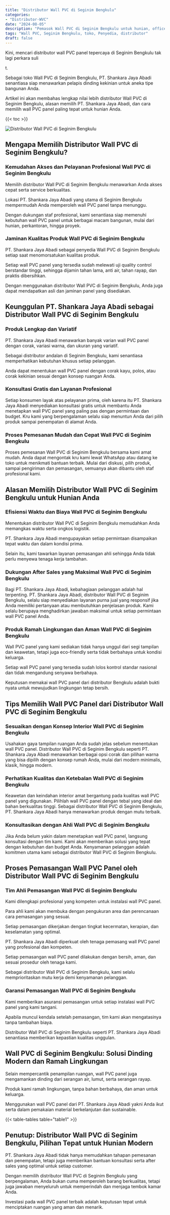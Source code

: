 ```yaml
---
title: "Distributor Wall PVC di Seginim Bengkulu"
categories: 
- "Distributor-WVC"
date: "2024-08-05"
description: "Pemasok Wall PVC di Seginim Bengkulu untuk hunian, office, dan ritel. Produk berkualitas, pilihan motif, pilihan warna menarik, dengan layanan penempatan ditangani oleh tim profesional serta garansi resmi!|Jasa distribusi Wall PVC di Seginim Bengkulu untuk keperluan tempat tinggal, kantor, maupun gerai, beserta panel terbaik dan instalasi oleh teknisi profesional dan kepastian resmi.|Pilihan Wall PVC di Seginim Bengkulu yang andal bagi tempat tinggal, kantor, serta toko, dengan material berkualitas dan instalasi oleh teknisi ahli dan garansi resmi.|Penyediaan Wall PVC di Seginim Bengkulu untuk hunian, kantor, serta ritel, beserta material terbaik dan pemasangan oleh tenaga ahli ahli, lengkap beserta kepastian resmi.}"
tags: "Wall PVC, Seginim Bengkulu, toko, Penyedia, distributor"
draft: false
---
```


Kini, mencari distributor wall PVC panel tepercaya di Seginim Bengkulu tak lagi perkara suli

t.

Sebagai toko Wall PVC di Seginim Bengkulu, PT. Shankara Jaya Abadi senantiasa siap menawarkan pelapis dinding kekinian untuk aneka tipe bangunan Anda.

Artikel ini akan membahas lengkap nilai lebih distributor Wall PVC di Seginim Bengkulu, alasan memilih PT. Shankara Jaya Abadi, dan cara memilih wall PVC panel paling tepat untuk hunian Anda.

{{< toc >}}

![Distributor Wall PVC di Seginim Bengkulu](/images/Distributor-WVC/Distributor-Wall-PVC-di-Seginim-Bengkulu.png)


## Mengapa Memilih Distributor Wall PVC di Seginim Bengkulu?

### Kemudahan Akses dan Pelayanan Profesional Wall PVC di Seginim Bengkulu

Memilih distributor Wall PVC di Seginim Bengkulu menawarkan Anda akses cepat serta service berkualitas.

Lokasi PT. Shankara Jaya Abadi yang utama di Seginim Bengkulu mempermudah Anda memperoleh wall PVC panel tanpa menunggu.

Dengan dukungan staf profesional, kami senantiasa siap memenuhi kebutuhan wall PVC panel untuk berbagai macam bangunan, mulai dari hunian, perkantoran, hingga proyek.

### Jaminan Kualitas Produk Wall PVC di Seginim Bengkulu

PT. Shankara Jaya Abadi sebagai penyedia Wall PVC di Seginim Bengkulu setiap saat menomorsatukan kualitas produk.

Setiap wall PVC panel yang tersedia sudah melewati uji quality control berstandar tinggi, sehingga dijamin tahan lama, anti air, tahan rayap, dan praktis dibersihkan.

Dengan menggunakan distributor Wall PVC di Seginim Bengkulu, Anda juga dapat mendapatkan asli dan jaminan panel yang disediakan.

## Keunggulan PT. Shankara Jaya Abadi sebagai Distributor Wall PVC di Seginim Bengkulu

### Produk Lengkap dan Variatif

PT. Shankara Jaya Abadi menawarkan banyak varian wall PVC panel dengan corak, variasi warna, dan ukuran yang variatif.

Sebagai distributor andalan di Seginim Bengkulu, kami senantiasa memperhatikan kebutuhan khusus setiap pelanggan.

Anda dapat menentukan wall PVC panel dengan corak kayu, polos, atau corak kekinian sesuai dengan konsep ruangan Anda.

### Konsultasi Gratis dan Layanan Profesional

Setiap konsumen layak atas pelayanan prima, oleh karena itu PT. Shankara Jaya Abadi menyediakan konsultasi gratis untuk membantu Anda menetapkan wall PVC panel yang paling pas dengan permintaan dan budget. Kru kami yang berpengalaman selalu siap menuntun Anda dari pilih produk sampai penempatan di alamat Anda.

### Proses Pemesanan Mudah dan Cepat Wall PVC di Seginim Bengkulu

Proses pemesanan Wall PVC di Seginim Bengkulu bersama kami amat mudah. Anda dapat mengontak kru kami lewat WhatsApp atau datang ke toko untuk menikmati bantuan terbaik. Mulai dari diskusi, pilih produk, sampai pengiriman dan pemasangan, semuanya akan dibantu oleh staf profesional kami.

## Alasan Memilih Distributor Wall PVC di Seginim Bengkulu untuk Hunian Anda

### Efisiensi Waktu dan Biaya Wall PVC di Seginim Bengkulu

Menentukan distributor Wall PVC di Seginim Bengkulu memudahkan Anda memangkas waktu serta ongkos logistik.

PT. Shankara Jaya Abadi mengupayakan setiap permintaan disampaikan tepat waktu dan dalam kondisi prima.

Selain itu, kami tawarkan layanan pemasangan ahli sehingga Anda tidak perlu menyewa tenaga kerja tambahan.

### Dukungan After Sales yang Maksimal Wall PVC di Seginim Bengkulu

Bagi PT. Shankara Jaya Abadi, kebahagiaan pelanggan adalah hal terpenting. PT. Shankara Jaya Abadi, distributor Wall PVC di Seginim Bengkulu, selalu siap menyediakan layanan purna jual yang responsif jika Anda memiliki pertanyaan atau membutuhkan penjelasan produk. Kami selalu berupaya menghadirkan jawaban maksimal untuk setiap permintaan wall PVC panel Anda.

### Produk Ramah Lingkungan dan Aman Wall PVC di Seginim Bengkulu

Wall PVC panel yang kami sediakan tidak hanya unggul dari segi tampilan dan keawetan, tetapi juga eco-friendly serta tidak berbahaya untuk kondisi keluarga.

Setiap wall PVC panel yang tersedia sudah lolos kontrol standar nasional dan tidak mengandung senyawa berbahaya.

Keputusan memakai wall PVC panel dari distributor Bengkulu adalah bukti nyata untuk mewujudkan lingkungan tetap bersih.

## Tips Memilih Wall PVC Panel dari Distributor Wall PVC di Seginim Bengkulu

### Sesuaikan dengan Konsep Interior Wall PVC di Seginim Bengkulu

Usahakan gaya tampilan ruangan Anda sudah jelas sebelum menentukan wall PVC panel. Distributor Wall PVC di Seginim Bengkulu seperti PT. Shankara Jaya Abadi menawarkan berbagai opsi corak dan pilihan warna yang bisa dipilih dengan konsep rumah Anda, mulai dari modern minimalis, klasik, hingga modern.

### Perhatikan Kualitas dan Ketebalan Wall PVC di Seginim Bengkulu

Keawetan dan keindahan interior amat bergantung pada kualitas wall PVC panel yang digunakan. Pilihlah wall PVC panel dengan tebal yang ideal dan bahan berkualitas tinggi. Sebagai distributor Wall PVC di Seginim Bengkulu, PT. Shankara Jaya Abadi hanya menawarkan produk dengan mutu terbaik.

### Konsultasikan dengan Ahli Wall PVC di Seginim Bengkulu

Jika Anda belum yakin dalam menetapkan wall PVC panel, langsung konsultasi dengan tim kami. Kami akan memberikan solusi yang tepat dengan kebutuhan dan budget Anda. Kenyamanan pelanggan adalah komitmen utama kami sebagai distributor Wall PVC di Seginim Bengkulu.

## Proses Pemasangan Wall PVC Panel oleh Distributor Wall PVC di Seginim Bengkulu

### Tim Ahli Pemasangan Wall PVC di Seginim Bengkulu

Kami dilengkapi profesional yang kompeten untuk instalasi wall PVC panel.

Para ahli kami akan membuka dengan pengukuran area dan perencanaan cara pemasangan yang sesuai.

Setiap pemasangan dikerjakan dengan tingkat kecermatan, kerapian, dan keselamatan yang optimal.

PT. Shankara Jaya Abadi diperkuat oleh tenaga pemasang wall PVC panel yang profesional dan kompeten.

Setiap pemasangan wall PVC panel dilakukan dengan bersih, aman, dan sesuai prosedur oleh tenaga kami.

Sebagai distributor Wall PVC di Seginim Bengkulu, kami selalu memprioritaskan mutu kerja demi kenyamanan pelanggan.

### Garansi Pemasangan Wall PVC di Seginim Bengkulu

Kami memberikan asuransi pemasangan untuk setiap instalasi wall PVC panel yang kami tangani.

Apabila muncul kendala setelah pemasangan, tim kami akan mengatasinya tanpa tambahan biaya.

Distributor Wall PVC di Seginim Bengkulu seperti PT. Shankara Jaya Abadi senantiasa memberikan kepastian kualitas unggulan.

## Wall PVC di Seginim Bengkulu: Solusi Dinding Modern dan Ramah Lingkungan

Selain mempercantik penampilan ruangan, wall PVC panel juga mengamankan dinding dari serangan air, lumut, serta serangan rayap.

Produk kami ramah lingkungan, tanpa bahan berbahaya, dan aman untuk keluarga.

Menggunakan wall PVC panel dari PT. Shankara Jaya Abadi yakni Anda ikut serta dalam pemakaian material berkelanjutan dan sustainable.

{{< table-tables table="table1" >}}

## Penutup: Distributor Wall PVC di Seginim Bengkulu, Pilihan Tepat untuk Hunian Modern

PT. Shankara Jaya Abadi tidak hanya memudahkan tahapan pemesanan dan penempatan, tetapi juga memberikan bantuan konsultasi serta after sales yang optimal untuk setiap customer.

Dengan memilih distributor Wall PVC di Seginim Bengkulu yang berpengalaman, Anda bukan cuma memperoleh barang berkualitas, tetapi juga jawaban menyeluruh untuk memperindah dan menjaga tembok kamar Anda.

Investasi pada wall PVC panel terbaik adalah keputusan tepat untuk menciptakan ruangan yang aman dan menarik.